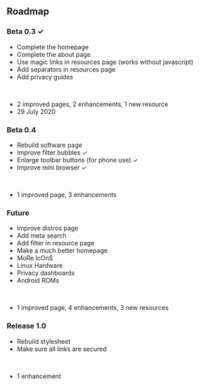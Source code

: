 ## Roadmap

### Beta 0.3 ✓

- Complete the homepage
- Complete the about page
- Use magic links in resources page (works without javascript)
- Add separators in resources page
- Add privacy guides
<br/>

- 2 improved pages, 2 enhancements, 1 new resource
- 29 July 2020

### Beta 0.4

- Rebuild software page
- Improve filter bubbles ✓
- Enlarge toolbar buttons (for phone use) ✓
- Improve mini browser ✓
<br/>

- 1 improved page, 3 enhancements

### Future

- Improve distros page
- Add meta search
- Add filter in resource page
- Make a much better homepage
- MoRe IcOnS
- Linux Hardware
- Privacy dashboards
- Android ROMs
<br/>

- 1 improved page, 4 enhancements, 3 new resources

### Release 1.0

- Rebuild stylesheet
- Make sure all links are secured
<br/>

- 1 enhancement

